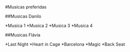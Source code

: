 #Musicas preferidas

##Musicas Danilo

*Musica 1
*Musica 2
*Musica 3
*Musica 4

##Musicas Flávia

*Last Night
*Heart in Cage
*Barcelona
*Magic
*Back Seat
